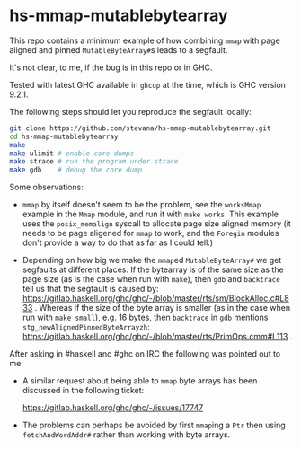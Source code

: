 # hs-mmap-mutablebytearray

This repo contains a minimum example of how combining `mmap` with page aligned and
pinned `MutableByteArray#`s leads to a segfault.

It's not clear, to me, if the bug is in this repo or in GHC.

Tested with latest GHC available in `ghcup` at the time, which is GHC version
9.2.1.

The following steps should let you reproduce the segfault locally:

```bash
git clone https://github.com/stevana/hs-mmap-mutablebytearray.git
cd hs-mmap-mutablebytearray
make
make ulimit # enable core dumps
make strace # run the program under strace
make gdb    # debug the core dump
```

Some observations:

* `mmap` by itself doesn't seem to be the problem, see the `worksMmap` example
  in the `Mmap` module, and run it with `make works`. This example uses the
  `posix_memalign` syscall to allocate page size aligned memory (it needs to be
  page aligened for `mmap` to work, and the `Foregin` modules don't provide a
  way to do that as far as I could tell.)

* Depending on how big we make the `mmap`ed `MutableByteArray#` we get segfaults
  at different places. If the bytearray is of the same size as the page size (as
  is the case when run with `make`), then `gdb` and `backtrace` tell us that the
  segfault is caused by:
  https://gitlab.haskell.org/ghc/ghc/-/blob/master/rts/sm/BlockAlloc.c#L833 .
  Whereas if the size of the byte array is smaller (as in the case when run with
  `make small`), e.g. 16 bytes, then `backtrace` in `gdb` mentions
  `stg_newAlignedPinnedByteArrayzh`:
  https://gitlab.haskell.org/ghc/ghc/-/blob/master/rts/PrimOps.cmm#L113 .

After asking in #haskell and #ghc on IRC the following was pointed out to me:

* A similar request about being able to `mmap` byte arrays has been
  discussed in the following ticket:

    https://gitlab.haskell.org/ghc/ghc/-/issues/17747 

* The problems can perhaps be avoided by first `mmap`ing a `Ptr`
  then using `fetchAndWordAddr#` rather than working with byte arrays.
